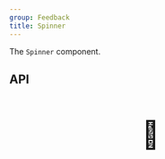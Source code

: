 ```yaml
---
group: Feedback
title: Spinner
---
```


The `Spinner` component.

## API

<div style="padding: 40px 0;font-size: 48px; text-align: center;">🚧</div>
